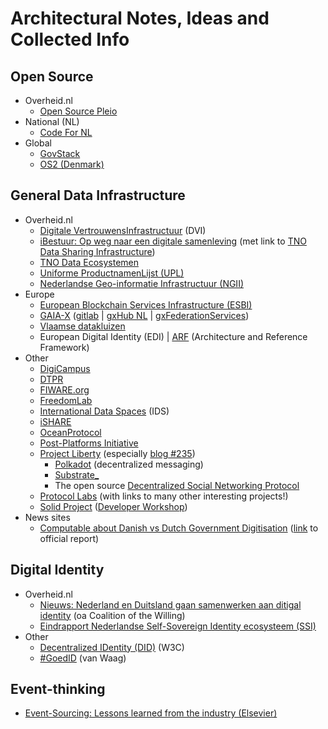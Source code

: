 # Architectural Notes, Ideas and Collected Info

## Open Source

- Overheid.nl
  - [Open Source Pleio](https://opensource.pleio.nl)
- National (NL)
  - [Code For NL](https://codefor.nl)
- Global
  - [GovStack](https://www.govstack.global/)
  - [OS2 (Denmark)](https://os2.eu)

## General Data Infrastructure

- Overheid.nl
  - [Digitale VertrouwensInfrastructuur](https://ditss.nl/projecten/dvi/) (DVI)
  - [iBestuur: Op weg naar een digitale samenleving](https://ibestuur.nl/podium/op-weg-naar-een-digitale-samenleving) (met link to [TNO Data Sharing Infrastructure](https://www.tno.nl/en/focus-areas/information-communication-technology/roadmaps/data-sharing/))
  - [TNO Data Ecosystemen](https://www.tno.nl/nl/aandachtsgebieden/informatie-communicatie-technologie/expertisegroepen/data-ecosystems/)
  - [Uniforme ProductnamenLijst (UPL)](http://standaarden.overheid.nl/upl)
  - [Nederlandse Geo-informatie Infrastructuur (NGII)](https://docs.geostandaarden.nl/ngii/wpungii/)
- Europe
  - [European Blockchain Services Infrastructure (ESBI)](https://ec.europa.eu/cefdigital/wiki/display/CEFDIGITAL/EBSI) 
  - [GAIA-X](https://www.gaia-x.eu/) ([gitlab](https://gitlab.com/gaia-x) | [gxHub NL](https://gaia-x.nl/) | [gxFederationServices](https://www.gxfs.de/))
  - [Vlaamse datakluizen](https://mycsn.be/2021/11/18/solid-zet-omgaan-met-persoonsgegevens-op-zn-kop-datakluis/)
  - European Digital Identity (EDI) | [ARF](https://futurium.ec.europa.eu/sites/default/files/2022-02/Outline%20final.pdf) (Architecture and Reference Framework)
- Other
  - [DigiCampus](https://digicampus.tech/)
  - [DTPR](https://dtpr.helpfulplaces.com/)
  - [FIWARE.org](https://www.fiware.org/)
  - [FreedomLab](https://freedomlab.org/reports/)
  - [International Data Spaces](https://internationaldataspaces.org/) (IDS)
  - [iSHARE](https://www.ishareworks.org/en)
  - [OceanProtocol](https://oceanprotocol.com/)
  - [Post-Platforms Initiative](https://postplatforms.org/)
  - [Project Liberty](https://www.projectliberty.io/) (especially [blog #235](https://forums.projectliberty.io/t/introducing-mrc-a-polkadot-parachain-for-scaled-messaging/235))
    - [Polkadot](https://polkadot.network/) (decentralized messaging)
    - [Substrate_](https://substrate.io/)
    - The open source [Decentralized Social Networking Protocol](https://www.dsnp.org/)
  - [Protocol Labs](https://protocol.ai/) (with links to many other interesting projects!)
  - [Solid Project](https://solidproject.org/) ([Developer Workshop](https://workshop.inrupt.com/))
- News sites
  - [Computable about Danish vs Dutch Government Digitisation](https://www.computable.nl/artikel/nieuws/overheid/7193688/250449/pwc-leer-van-deense-digitale-overheid.html) ([link](https://www.rijksoverheid.nl/documenten/rapporten/2021/04/30/quick-scan-vergelijking-governance-digitale-overheid) to official report)

## Digital Identity

- Overheid.nl
  - [Nieuws: Nederland en Duitsland gaan samenwerken aan ditigal identity](https://www.rijksoverheid.nl/actueel/nieuws/2021/09/23/nederland-gaat-met-duitsland-werken-aan-digitale-identiteit) (oa Coalition of the Willing)
  - [Eindrapport Nederlandse Self-Sovereign Identity ecosysteem (SSI)](https://www.rijksoverheid.nl/documenten/rapporten/2021/10/01/eindrapport-nederlandse-self-sovereign-identity-ecosysteem-ssi)
- Other
  - [Decentralized IDentity (DID)](https://www.w3.org/TR/did-core/) (W3C)
  - [#GoedID](https://goed-id.org/) (van Waag)

## Event-thinking

- [Event-Sourcing: Lessons learned from the industry (Elsevier)](https://www.sciencedirect.com/science/article/pii/S0164121221000674)
